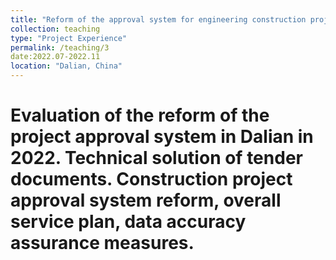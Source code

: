 ```yaml
---
title: "Reform of the approval system for engineering construction projects in Dalian"
collection: teaching
type: "Project Experience"
permalink: /teaching/3
date:2022.07-2022.11
location: "Dalian, China"
---
```

Evaluation of the reform of the project approval system in Dalian in 2022. Technical solution of tender documents. Construction 
project approval system reform, overall service plan, data accuracy assurance measures.
======

